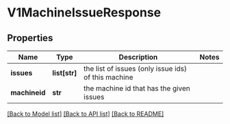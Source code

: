 # V1MachineIssueResponse

## Properties
Name | Type | Description | Notes
------------ | ------------- | ------------- | -------------
**issues** | **list[str]** | the list of issues (only issue ids) of this machine | 
**machineid** | **str** | the machine id that has the given issues | 

[[Back to Model list]](../README.md#documentation-for-models) [[Back to API list]](../README.md#documentation-for-api-endpoints) [[Back to README]](../README.md)


